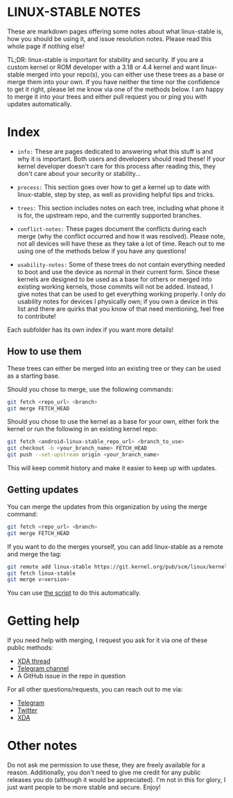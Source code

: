 # LINUX-STABLE NOTES


These are markdown pages offering some notes about what linux-stable is, how you should be using it, and issue resolution notes. Please read this whole page if nothing else!

TL;DR: linux-stable is important for stability and security. If you are a custom kernel or ROM developer with a 3.18 or 4.4 kernel and want linux-stable merged into your repo(s), you can either use these trees as a base or merge them into your own. If you have neither the time nor the confidence to get it right, please let me know via one of the methods below. I am happy to merge it into your trees and either pull request you or ping you with updates automatically.


# Index

* `info:` These are pages dedicated to answering what this stuff is and why it is important. Both users and developers should read these! If your kernel developer doesn't care for this process after reading this, they don't care about your security or stability...

* `process:` This section goes over how to get a kernel up to date with linux-stable, step by step, as well as providing helpful tips and tricks.

* `trees:` This section includes notes on each tree, including what phone it is for, the upstream repo, and the currently supported branches.

* `conflict-notes:` These pages document the conflicts during each merge (why the conflict occurred and how it was resolved). Please note, not all devices will have these as they take a lot of time. Reach out to me using one of the methods below if you have any questions!

* `usability-notes:` Some of these trees do not contain everything needed to boot and use the device as normal in their current form. Since these kernels are designed to be used as a base for others or merged into existing working kernels, those commits will not be added. Instead, I give notes that can be used to get everything working properly. I only do usability notes for devices I physically own; if you own a device in this list and there are quirks that you know of that need mentioning, feel free to contribute!

Each subfolder has its own index if you want more details!


## How to use them

These trees can either be merged into an existing tree or they can be used as a starting base.

Should you chose to merge, use the following commands:

```bash
git fetch <repo_url> <branch>
git merge FETCH_HEAD
```

Should you chose to use the kernel as a base for your own, either fork the kernel or run the following in an existing kernel repo:

```bash
git fetch <android-linux-stable_repo_url> <branch_to_use>
git checkout -b <your_branch_name> FETCH_HEAD
git push --set-upstream origin <your_branch_name>
```

This will keep commit history and make it easier to keep up with updates.


## Getting updates

You can merge the updates from this organization by using the merge command:

```bash
git fetch <repo_url> <branch>
git merge FETCH_HEAD
```

If you want to do the merges yourself, you can add linux-stable as a remote and merge the tag:

```bash
git remote add linux-stable https://git.kernel.org/pub/scm/linux/kernel/git/stable/linux-stable.git/
git fetch linux-stable
git merge v<version>
```

You can use [the script](https://github.com/android-linux-stable/script) to do this automatically.


# Getting help

If you need help with merging, I request you ask for it via one of these public methods:

* [XDA thread](https://forum.xda-developers.com/android/software-hacking/reference-how-to-upstream-android-kernel-t3626913)
* [Telegram channel](https://t.me/joinchat/C1UAJ1EMSX2znEs7CJEc2A)
* A GitHub issue in the repo in question

For all other questions/requests, you can reach out to me via:

* [Telegram](https://t.me/nathanchance)
* [Twitter](https://twitter.com/nathanchance)
* [XDA](https://forum.xda-developers.com/member.php?u=6842057)

# Other notes

Do not ask me permission to use these, they are freely available for a reason. Additionally, you don't need to give me credit for any public releases you do (although it would be appreciated). I'm not in this for glory, I just want people to be more stable and secure. Enjoy!

